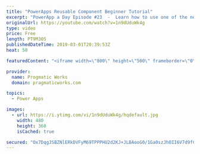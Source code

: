 ```yaml
---
title: "PowerApps Reusable Component Beginner Tutorial"
excerpt: "PowerApp a Day Episode #23  -  Learn how to use one of the newest features in PowerApps: components. In this video you'll see how to create a basic one and re-use it across multiple screens. With these components you can build logic into a component and one change pushes to all screens that use it."
originalUrl: https://youtube.com/watch?v=1n9dUduWk4g
type: video
price: Free
length: PT9M30S
publishedDateTime: 2019-03-01T20:39:53Z
heat: 50

featuredContent: "<iframe width=\"800\" height=\"500\" frameborder=\"0\" src=\"https://www.youtube.com/embed/1n9dUduWk4g\" allow=\"accelerometer; autoplay; encrypted-media; gyroscope; picture-in-picture\" allowfullscreen></iframe>"

provider:
  name: Progmatic Works
  domain: pragmaticworks.com

topics:
  - Power Apps

images:
  - url: https://i.ytimg.com/vi/1n9dUduWk4g/hqdefault.jpg
    width: 480
    height: 360
    isCached: true

secured: "Ox7DqgJSBZNlERkDVFyM69TPPPHU2d2KJ+JLBAooG0/1Ga0szJhOII6V7d9fCBD4wTZqS/5qH83klaaLOvG6vS0L4XeFvWfXhWgLeync2OddVlfMdeKNQXzQL5EySbnd8vta8c5v8LaoJkfHP1e7pHlZtk8IRhYTi60cWN6UI7ts2khDnicaBrqb0w9MI6cGDmxwA9TjxPdO98YZqpp2dOU9u3ZFdPuJd7rVKOPAilPTjGi2GvWq1UHHtfiLEw7aABfCYOadXXwbYjET3kgkIWSLXfhq6JCGjRBMlaCegMTE08BIcoUsOM1jheTJwotNDF9JYoroTWXgALP8SPccjAyNDUU3QjxR+32VBllelfU0FvVwHxRVNK35jISVmBwMnmkNiefJkQQde4M/CJc5kX60p8NW8x+Oh8nU/OzCvJc=;CY36+KbGCAkG8o46VkW+Zg=="
---
```


